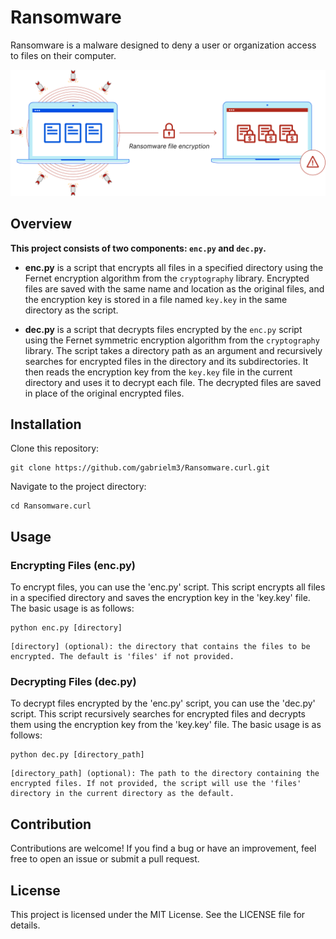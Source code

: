 # Ransomware

Ransomware is a malware designed to deny a user or organization access to files on their computer.

![Alt text](image.png)

## Overview

<b>This project consists of two components: `enc.py` and `dec.py`.</b>

- <b>enc.py</b> is a script that encrypts all files in a specified directory using the Fernet encryption algorithm from the `cryptography` library. Encrypted files are saved with the same name and location as the original files, and the encryption key is stored in a file named `key.key` in the same directory as the script.

- <b>dec.py</b> is a script that decrypts files encrypted by the `enc.py` script using the Fernet symmetric encryption algorithm from the `cryptography` library. The script takes a directory path as an argument and recursively searches for encrypted files in the directory and its subdirectories. It then reads the encryption key from the `key.key` file in the current directory and uses it to decrypt each file. The decrypted files are saved in place of the original encrypted files.

## Installation

Clone this repository:

```
git clone https://github.com/gabrielm3/Ransomware.curl.git
```

Navigate to the project directory:

```
cd Ransomware.curl
```

## Usage

### Encrypting Files (enc.py)

To encrypt files, you can use the 'enc.py' script. This script encrypts all files in a specified directory and saves the encryption key in the 'key.key' file. The basic usage is as follows:

```
python enc.py [directory]
```

    [directory] (optional): the directory that contains the files to be encrypted. The default is 'files' if not provided.

### Decrypting Files (dec.py)

To decrypt files encrypted by the 'enc.py' script, you can use the 'dec.py' script. This script recursively searches for encrypted files and decrypts them using the encryption key from the 'key.key' file. The basic usage is as follows:
```
python dec.py [directory_path]
```

    [directory_path] (optional): The path to the directory containing the encrypted files. If not provided, the script will use the 'files' directory in the current directory as the default.

## Contribution

Contributions are welcome! If you find a bug or have an improvement, feel free to open an issue or submit a pull request.

## License

This project is licensed under the MIT License. See the LICENSE file for details.
